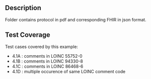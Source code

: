 ## Description

Folder contains protocol in pdf and corresponding FHIR in json format.

## Test Coverage

Test cases covered by this example:
* 4.1A : comments in LOINC 55752-0
* 4.1B : comments in LOINC  94330-8
* 4.1C : comments in LOINC 86468-6	
* 4.1D : multiple occurence of same LOINC comment code
